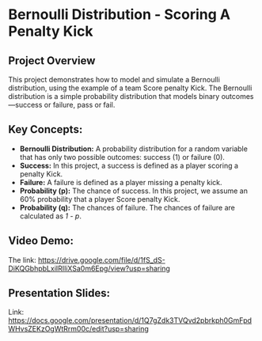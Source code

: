 # Bernoulli Distribution - Scoring A Penalty Kick
## Project Overview
This project demonstrates how to model and simulate a Bernoulli distribution, using the example of a team Score penalty Kick. The Bernoulli distribution is a simple probability distribution that models binary outcomes—success or failure, pass or fail.

## Key Concepts:
* **Bernoulli Distribution:** A probability distribution for a random variable that has only two possible outcomes: success (1) or failure (0).
* **Success:** In this project, a success is defined as a player scoring a penalty Kick.
* **Failure:** A failure is defined as a player missing a penalty kick.
* **Probability (p):** The chance of success. In this project, we assume an 60% probability that a player Score penalty Kick.
* **Probability (q):** The chances of failure. The chances of failure are calculated as *1 - p*.

## Video Demo:
The link: https://drive.google.com/file/d/1fS_dS-DiKQGbhpbLxiIRIliXSa0m6Epg/view?usp=sharing

## Presentation Slides:
Link: https://docs.google.com/presentation/d/1Q7gZdk3TVQvd2pbrkph0GmFpdWHvsZEKzOgWtRrm00c/edit?usp=sharing
